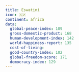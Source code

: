 ```yaml
---
title: Eswatini
icon: 🇸🇿
continent: africa
data:
  global-peace-index: 109
  gross-domestic-product: 168
  human-development-index: 142
  world-happiness-report: 135
  cost-of-living:
  good-country-index: 102
  global-freedom-score: 171
  democracy-index: 129
---
```

